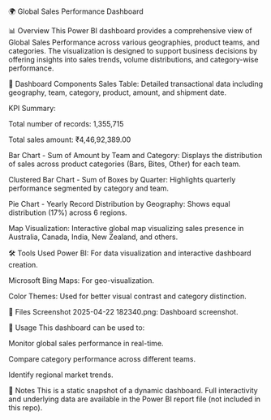 🌍 Global Sales Performance Dashboard

📊 Overview
This Power BI dashboard provides a comprehensive view of Global Sales Performance across various geographies, product teams, and categories. The visualization is designed to support business decisions by offering insights into sales trends, volume distributions, and category-wise performance.

🧩 Dashboard Components
Sales Table: Detailed transactional data including geography, team, category, product, amount, and shipment date.

KPI Summary:

Total number of records: 1,355,715

Total sales amount: ₹4,46,92,389.00

Bar Chart - Sum of Amount by Team and Category: Displays the distribution of sales across product categories (Bars, Bites, Other) for each team.

Clustered Bar Chart - Sum of Boxes by Quarter: Highlights quarterly performance segmented by category and team.

Pie Chart - Yearly Record Distribution by Geography: Shows equal distribution (17%) across 6 regions.

Map Visualization: Interactive global map visualizing sales presence in Australia, Canada, India, New Zealand, and others.

🛠️ Tools Used
Power BI: For data visualization and interactive dashboard creation.

Microsoft Bing Maps: For geo-visualization.

Color Themes: Used for better visual contrast and category distinction.

📁 Files
Screenshot 2025-04-22 182340.png: Dashboard screenshot.

🚀 Usage
This dashboard can be used to:

Monitor global sales performance in real-time.

Compare category performance across different teams.

Identify regional market trends.

📌 Notes
This is a static snapshot of a dynamic dashboard. Full interactivity and underlying data are available in the Power BI report file (not included in this repo).
